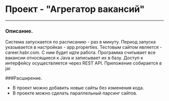 # Проект - "Агрегатор вакансий"
____

### Описание.
Система запускается по расписанию - раз в минуту.  Период запуска указывается в настройках - app.properties. 
Тестовым сайтом является - career.habr.com. С ним будет идти работа. Программа считывает все вакансии относящиеся к Java и записывает их в базу.
Доступ к интерфейсу осуществляется через REST API. Приложение собирается в jar.

###Расширение.
- В проект можно добавить новые сайты без изменения кода.
- В проекте можно сделать параллельный парсинг сайтов.